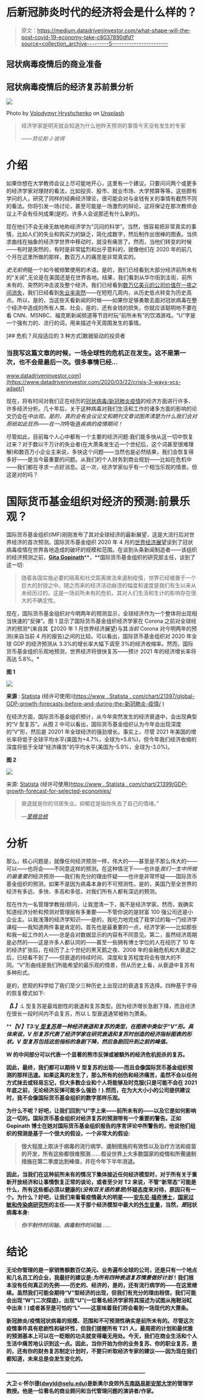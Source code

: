 # 后新冠肺炎时代的经济将会是什么样的？

> 原文：<https://medium.datadriveninvestor.com/what-shape-will-the-post-covid-19-economy-take-c8037890dfd?source=collection_archive---------5----------------------->

## 冠状病毒疫情后的商业准备

## 冠状病毒疫情后的经济复苏前景分析

![](img/f6da7a01981a21677ebe59eb0f3a18bf.png)

Photo by [Volodymyr Hryshchenko](https://unsplash.com/@lunarts?utm_source=medium&utm_medium=referral) on [Unsplash](https://unsplash.com?utm_source=medium&utm_medium=referral)

> 经济学家是明天就会知道为什么他昨天预测的事情今天没有发生的专家
> 
> *――劳伦斯·J·彼得*

# 介绍

如果你想在大学教师会议上尽可能地开心，这里有一个建议。只要问问两个或更多的经济学家对理财的看法，比如投资、股市、就业市场、大学预算等等。这些颇有学问的人，研究了同样的经典经济理论，很可能会对与金钱有关的事情有截然不同的看法。你将引发一场讨论，甚至可能是一场激烈的辩论，这将保证在那次教师会议上不会有任何成果(是的，许多人会说那还有什么新的)。

现在他们不会无缘无故地称经济学为“沉闷的科学”。当然，很容易把非常真实的事情，比如人们的失业和购买力的缺乏，简化成数字，然后制作出很棒的图表。当供求曲线在抽象的经济学世界中移动时，就没有痛苦了。然而，当他们转变的时候——有时是突然的，有时是非常猛烈和出乎意料的，就像他们在 2020 年的前几个月在这里所做的那样，数百万人的痛苦是非常真实的。

*史无前例*是一个如今被频繁使用的术语。是的，我们已经看到大部分经济前所未有的“关闭”,无论是在美国还是在世界各地。结果，我们看到从华尔街到主街，前所未有的、突然的冲击波及整个经济。我们已经看到[数万亿美元的公司价值在一夜之间消失](https://markets.businessinsider.com/news/stocks/stock-market-outlook-2016-trump-win-gains-erased-coronavirus-risks-2020-3-1028991585)，我们已经看到[失业率突然](https://www.cnn.com/2020/04/16/economy/unemployment-benefits-coronavirus/index.html)——在短短几周内，从历史低点转变为历史高点。所以，是的，当这些天看新闻的时候——如果你足够勇敢去面对冠状病毒在整个经济中造成的所有人类、社会，是的，还有金钱的损失，你就应该聪明地不要在看 CNN、MSNBC、福克斯新闻频道等节目时玩“前所未有”的饮酒游戏。“U”字是一个强有力的、流行的词，用来描述今天周围发生的事情。

[](https://www.datadriveninvestor.com/2020/03/22/crisis-3-ways-vcs-adapt/) [## 危机？风投适应的 3 种方式|数据驱动的投资者

### 当我写这篇文章的时候，一场全球性的危机正在发生。这不是第一次，也不会是最后一次。很多事情已经…

www.datadriveninvestor.com](https://www.datadriveninvestor.com/2020/03/22/crisis-3-ways-vcs-adapt/) 

现在，将有时间对我们正在经历的[冠状病毒/新冠肺炎疫情](https://www.who.int/emergencies/diseases/novel-coronavirus-2019)的经济方面进行许多、许多经济分析。几十年后，关于这种病毒对我们生活和工作的诸多方面的影响的论文仍会在*中出现。是的，真的会有会议论文和期刊文章试图弄清楚为什么我们会对厕纸如此狂热——在一次*呼吸道*疾病的疫情期间！*

尽管如此，目前每个人心中都有一个主要的经济问题:我们能多快从这一切中恢复过来？对于数以千万计的失业者(在大萧条发生近一个世纪后，这个词甚至很难理解)和数百万小企业主来说，多快这个问题——当然也是必然结果，我们会恢复得多好——是当今最重要的问题。从我们的个人财务到商业规划——比如在危机中——我们都在寻求一点好消息。这一次，经济学家似乎有一个相当乐观的情景。但这是对的吗？

# 国际货币基金组织对经济的预测:前景乐观？

国际货币基金组织(IMF)刚刚发布了其对全球经济的最新展望，这是大流行后对世界经济的首次预测。国际货币基金组织 2020 年 4 月的[世界经济展望](https://www.imf.org/en/Publications/WEO/Issues/2020/04/14/weo-april-2020)谈到了冠状病毒疫情在世界各地造成的破坏的规模和范围。在谈到头条新闻制造者——该组织的经济预测之前，[**Gita Gopinath**](https://www.imf.org/en/About/senior-officials/Bios/gita-gopinath)**，**国际货币基金组织的研究部主任，谈到了这一切:

> 随着各国实施必要的隔离和社交距离做法来遏制疫情，世界已经被置于一个巨大的封锁之中。随之而来的经济活动崩溃的幅度和速度是我们有生以来从未经历过的。这是一场前所未有的危机，其对人们生活和生计的影响存在很大的不确定性。

现在，国际货币基金组织对今明两年的预测显示，全球经济作为一个整体将出现相当快速的“反弹”。图 1 显示了国际货币基金组织经济学家在 Corona 之前对全球经济的预测*(来自其【2020 年 1 月世界经济展望)与其*当前* Corona 对今明两年的预测(来自当前 4 月的报告)之间的比较。可以看出，国际货币基金组织对 2020 年全球 GDP 的经济预测从 3.3%的增长率大幅下调至 3%的经济收缩率。然而，国际货币基金组织乐观地预测，世界经济将很快复苏——预计 2021 年的经济增长率将高达 5.8%。*

**图 1**

![](img/7ecdfafd8fd711244cfbf4235bd8f712.png)

**来源** : [Statista](https://www.statista.com/) (经许可使用)([https://www . Statista . com/chart/21397/global-GDP-growth-forecasts-before-and-during-the-新冠肺炎-疫情/](https://www.statista.com/chart/21397/global-gdp-growth-forecasts-before-and-during-the-covid-19-pandemic/) )

在经济方面，国际货币基金组织预计，从今年突然发生的经济衰退中，会出现典型的“V 型复苏”。从图 2 中可以看出，国际货币基金组织认为今年会出现深度的“V”形，然后是 20201 年全球经济的强劲增长。事实上，尽管 2021 年美国的增长率将低于全球平均水平(美国为+4.7%，全球为+5.8%)，但今年我们经济收缩的深度将低于全球“经济痛苦”的平均水平(美国为-5.9%，全球为-3.0%)。

**图 2**

![](img/b7839933257f7608c79d8cd38df38313.png)

来源: [Statista](https://www.statista.com/) (经许可使用)[https://www . Statista . com/chart/21399/GDP-growth-forecast-for-selected-economies/](https://www.statista.com/chart/21399/gdp-growth-forecast-for-selected-economies/)

> 衰退就是你的邻居失业。抑郁症是指你失去了自己的情绪。”
> 
> *—*[*里根总统*](https://www.whitehouse.gov/about-the-white-house/presidents/ronald-reagan/)

# 分析

那么，核心问题是，就像任何经济预测一样，伟大的——甚至是不那么伟大的——可以——也将会——不同意这样的预测。在这种情况下——也许是*我们一生中所做的最重要的*经济预测——我们有充分的理由怀疑——也许是非常怀疑——国际货币基金组织的预测，如果不是因为病毒本身的不可预测性。是的，美国乃至全世界的经济有多远、多快、多高和多低，对我们所有人都有深远的预测。

现在作为一名管理学教授/顾问，让我澄清一下，我不是经济学家。然而，我确实知道经济分析和预测对管理层有多重要——不管你说的是财富 100 强公司还是小企业主。以我浅薄的经济学知识——是的，我吃力地完成了我学过的每一门经济学课程——我知道两件事是肯定的。首先也是最重要的一点，经济学家——比如那些和我一起工作的人——总是会对数据显示的内容有不同意见。第二，虽然经济周期是必然的——这是许多人都认同的——甚至一些拥有博士学位的人在经历了 10 年的经济扩张后，在经历了上个世纪的黑天鹅之夜、2008 年的金融危机和大衰退之后，已经看不到了——但衰退的持续时间、深度和复苏程度将会有很大的不同。“V”形曲线是我们所能希望的最乐观的情景，但从历史上看，从衰退中复苏有多种形式。

是的，悲观的科学给了我们至少三种历史上出现过的衰退复苏选择。四种基于字母的恢复模式如下:

***【L】***:L 型复苏是最戏剧性的衰退和复苏类型。因为经济增长急剧下降，而且经济在很长一段时间内不会复苏，所以 L 型衰退通常被称为萧条。

*****【V】*T3:[V 型复苏](https://www.investopedia.com/terms/v/v-shaped-recovery.asp)是一种经济衰退和复苏的类型，在图表中类似于“V”形。具体来说，V 形复苏代表了经济学家在研究衰退和复苏时创造的经济指标图表的形状。V 型复苏包括这些指标的急剧下降，然后急剧回升到之前的峰值。****

****W 的中间部分可以代表一个显著的熊市反弹或被额外的经济危机扼杀的复苏。****

**因此，最终，我们都可以期待 V 型复苏的出现——而且会像国际货币基金组织预测的那样迅速。如果这真的发生了，那么所有的创伤和经济痛苦，虽然不会以任何方式抹去或轻易忘记，但大多数企业和个人将能够及时克服(只是可能不会在 2021 年底之前，无论经济反弹可能多么强劲！).然而，在为大大小小的公司提供建议时，我不会像国际货币基金组织的数字那样乐观。**

**为什么不呢？好吧，让我们回到“U”字上来——前所未有的——以及它是如何影响这一切的。国际货币基金组织对经济复苏的预测带有一个重要的警告。正如 Gopinath 博士在她对国际货币基金组织报告的序言评论中所警告的，他说他们组织的预测是基于一个很大的假设，一个非常大的假设:**

> **很大程度上取决于病毒的流行病学、遏制措施的有效性以及治疗方法和疫苗的开发，所有这些都很难预测……假设世界上大多数国家的疫情和所需遏制措施在第二季度达到峰值，并在今年下半年消退。**

**因此，当我们在这种前所未有的情况下集体接近任何经济模型时，对于所有关于重新开放经济和让事情恢复正常的谈论，或者至少对 T2 来说，不管“新常态”可能是什么，所有这些都必须以健康的(*没有双关语的意思*)怀疑态度来对待，原因只有一个。为什么？好吧，让我们来看看疫情最大的明星——[安东尼·福奇博士](https://www.niaid.nih.gov/about/anthony-s-fauci-md-bio)，[国家过敏和传染病研究所](https://www.niaid.nih.gov/)的主任——关于那个经济模型中最大的[外生变量](http://www-personal.umd.umich.edu/~delittle/Encyclopedia%20entries/Endogenous%20variable.htm)，当然，*是*冠状病毒本身:**

> ***你不制作时间轴，病毒制作时间轴……***

# **结论**

**无论你管理的是一家销售额数百亿美元、业务遍布全球的公司，还是只有一个地点和几名员工的企业，我最好的建议是:*为所有四种衰退复苏情景做好计划*！我们根本没有任何真正的先例——历史的、经济的，是的，还有流行病学的——在这里继续。虽然我们可能会期待“V”型经济的出现，但我们有充分的理由相信，我们可能会出现“W”(二次探底)，出现“U”(一位著名经济学家将其描述为试图从拖鞋浴缸中出来！)或者甚至是可怕的“L”——这意味着我们将会看到一场现代的大萧条。**

**新冠肺炎/疫情冠状病毒的规模、范围和不可预测性确实是前所未有的。尽管这次疫情事件具有悲剧性和破坏性，但我们提醒所有 T21 人，最周密的计划和最优雅的预测基本上可以在一眨眼的功夫就变得毫无用处。今天，我们在商业生活和个人生活中痛苦地认识到这一点。因此，当你开始为你的业务复苏、你的职业复苏，是的，还有你的财务复苏制定计划时，不要只听取经济专家的建议——因为现在我们都知道，未来总是会发生变化的。**

**_______________________________________________________**

**大卫·c·怀尔德([dwyld@selu.edu](mailto:dwyld@selu.edu))是新奥尔良郊外[东南路易斯安那大学](https://www.southeastern.edu/)的管理学教授。他是一位著名的商业顾问和当代管理问题的演讲者/作家。**